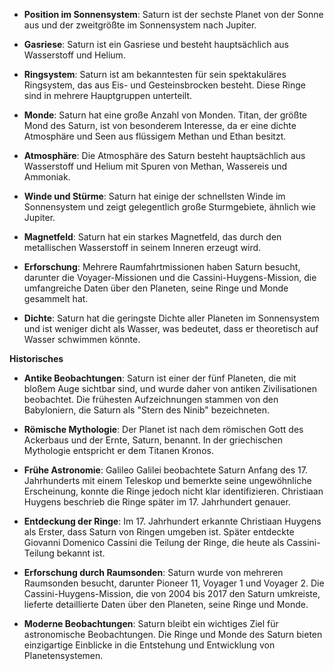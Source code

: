 - **Position im Sonnensystem**: Saturn ist der sechste Planet von der Sonne aus und der zweitgrößte im Sonnensystem nach Jupiter.

- **Gasriese**: Saturn ist ein Gasriese und besteht hauptsächlich aus Wasserstoff und Helium.

- **Ringsystem**: Saturn ist am bekanntesten für sein spektakuläres Ringsystem, das aus Eis- und Gesteinsbrocken besteht. Diese Ringe sind in mehrere Hauptgruppen unterteilt.

- **Monde**: Saturn hat eine große Anzahl von Monden. Titan, der größte Mond des Saturn, ist von besonderem Interesse, da er eine dichte Atmosphäre und Seen aus flüssigem Methan und Ethan besitzt.

- **Atmosphäre**: Die Atmosphäre des Saturn besteht hauptsächlich aus Wasserstoff und Helium mit Spuren von Methan, Wassereis und Ammoniak.

- **Winde und Stürme**: Saturn hat einige der schnellsten Winde im Sonnensystem und zeigt gelegentlich große Sturmgebiete, ähnlich wie Jupiter.

- **Magnetfeld**: Saturn hat ein starkes Magnetfeld, das durch den metallischen Wasserstoff in seinem Inneren erzeugt wird.

- **Erforschung**: Mehrere Raumfahrtmissionen haben Saturn besucht, darunter die Voyager-Missionen und die Cassini-Huygens-Mission, die umfangreiche Daten über den Planeten, seine Ringe und Monde gesammelt hat.

- **Dichte**: Saturn hat die geringste Dichte aller Planeten im Sonnensystem und ist weniger dicht als Wasser, was bedeutet, dass er theoretisch auf Wasser schwimmen könnte.

**Historisches** 

- **Antike Beobachtungen**: Saturn ist einer der fünf Planeten, die mit bloßem Auge sichtbar sind, und wurde daher von antiken Zivilisationen beobachtet. Die frühesten Aufzeichnungen stammen von den Babyloniern, die Saturn als "Stern des Ninib" bezeichneten.

- **Römische Mythologie**: Der Planet ist nach dem römischen Gott des Ackerbaus und der Ernte, Saturn, benannt. In der griechischen Mythologie entspricht er dem Titanen Kronos.

- **Frühe Astronomie**: Galileo Galilei beobachtete Saturn Anfang des 17. Jahrhunderts mit einem Teleskop und bemerkte seine ungewöhnliche Erscheinung, konnte die Ringe jedoch nicht klar identifizieren. Christiaan Huygens beschrieb die Ringe später im 17. Jahrhundert genauer.

- **Entdeckung der Ringe**: Im 17. Jahrhundert erkannte Christiaan Huygens als Erster, dass Saturn von Ringen umgeben ist. Später entdeckte Giovanni Domenico Cassini die Teilung der Ringe, die heute als Cassini-Teilung bekannt ist.

- **Erforschung durch Raumsonden**: Saturn wurde von mehreren Raumsonden besucht, darunter Pioneer 11, Voyager 1 und Voyager 2. Die Cassini-Huygens-Mission, die von 2004 bis 2017 den Saturn umkreiste, lieferte detaillierte Daten über den Planeten, seine Ringe und Monde.

- **Moderne Beobachtungen**: Saturn bleibt ein wichtiges Ziel für astronomische Beobachtungen. Die Ringe und Monde des Saturn bieten einzigartige Einblicke in die Entstehung und Entwicklung von Planetensystemen.

